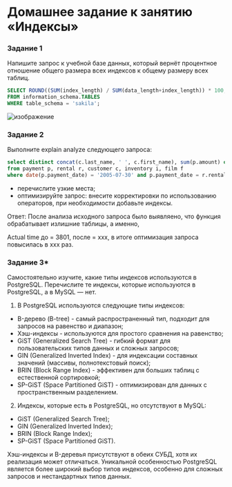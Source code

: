 # Домашнее задание к занятию «Индексы»

### Задание 1

Напишите запрос к учебной базе данных, который вернёт процентное отношение общего размера всех индексов к общему размеру всех таблиц.

```SQL
SELECT ROUND((SUM(index_length) / SUM(data_length+index_length)) * 100, 2)
FROM information_schema.TABLES
WHERE table_schema = 'sakila';
```

![изображение](https://github.com/user-attachments/assets/93ddcd79-c4a0-411a-91ee-4dcee6f801aa)

### Задание 2

Выполните explain analyze следующего запроса:
```sql
select distinct concat(c.last_name, ' ', c.first_name), sum(p.amount) over (partition by c.customer_id, f.title)
from payment p, rental r, customer c, inventory i, film f
where date(p.payment_date) = '2005-07-30' and p.payment_date = r.rental_date and r.customer_id = c.customer_id and i.inventory_id = r.inventory_id
```
- перечислите узкие места;
- оптимизируйте запрос: внесите корректировки по использованию операторов, при необходимости добавьте индексы.

Ответ: После анализа исходного запроса было выявляено, что функция обрабатывает излишние таблицы, а именно, 

Actual time до = 3801, после = ххх, в итоге оптимизация запроса повысилась в ххх раз.

### Задание 3*

Самостоятельно изучите, какие типы индексов используются в PostgreSQL. Перечислите те индексы, которые используются в PostgreSQL, а в MySQL — нет.

1. В PostgreSQL используются следующие типы индексов:
*  B-дерево (B-tree) - самый распространенный тип, подходит для запросов на равенство и диапазон;
*  Хэш-индексы - используются для простого сравнения на равенство;
*  GiST (Generalized Search Tree) - гибкий формат для пользовательских типов данных и сложных запросов;
*  GIN (Generalized Inverted Index) - для индексации составных значений (массивы, полнотекстовый поиск);
*  BRIN (Block Range Index) - эффективен для больших таблиц с естественной сортировкой;
*  SP-GiST (Space Partitioned GiST) - оптимизирован для данных с пространственным разделением.
2. Индексы, которые есть в PostgreSQL, но отсутствуют в MySQL:
* GiST (Generalized Search Tree);
* GIN (Generalized Inverted Index);
* BRIN (Block Range Index);
* SP-GiST (Space Partitioned GiST).

Хэш-индексы и B-деревья присутствуют в обеих СУБД, хотя их реализация может отличаться. Уникальной особенностью PostgreSQL является более широкий выбор типов индексов, особенно для сложных запросов и нестандартных типов данных.
